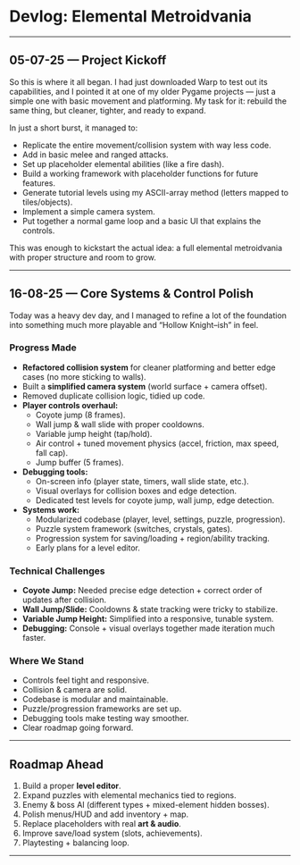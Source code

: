 # Devlog: Elemental Metroidvania

---

## 05-07-25 — Project Kickoff
So this is where it all began. I had just downloaded Warp to test out its capabilities, and I pointed it at one of my older Pygame projects — just a simple one with basic movement and platforming. My task for it: rebuild the same thing, but cleaner, tighter, and ready to expand.

In just a short burst, it managed to:
- Replicate the entire movement/collision system with way less code.
- Add in basic melee and ranged attacks.
- Set up placeholder elemental abilities (like a fire dash).
- Build a working framework with placeholder functions for future features.
- Generate tutorial levels using my ASCII-array method (letters mapped to tiles/objects).
- Implement a simple camera system.
- Put together a normal game loop and a basic UI that explains the controls.

This was enough to kickstart the actual idea: a full elemental metroidvania with proper structure and room to grow.

---

## 16-08-25 — Core Systems & Control Polish
Today was a heavy dev day, and I managed to refine a lot of the foundation into something much more playable and “Hollow Knight–ish” in feel.

### Progress Made
- **Refactored collision system** for cleaner platforming and better edge cases (no more sticking to walls).
- Built a **simplified camera system** (world surface + camera offset).
- Removed duplicate collision logic, tidied up code.
- **Player controls overhaul:**
  - Coyote jump (8 frames).
  - Wall jump & wall slide with proper cooldowns.
  - Variable jump height (tap/hold).
  - Air control + tuned movement physics (accel, friction, max speed, fall cap).
  - Jump buffer (5 frames).
- **Debugging tools:**
  - On-screen info (player state, timers, wall slide state, etc.).
  - Visual overlays for collision boxes and edge detection.
  - Dedicated test levels for coyote jump, wall jump, edge detection.
- **Systems work:**
  - Modularized codebase (player, level, settings, puzzle, progression).
  - Puzzle system framework (switches, crystals, gates).
  - Progression system for saving/loading + region/ability tracking.
  - Early plans for a level editor.

### Technical Challenges
- **Coyote Jump:** Needed precise edge detection + correct order of updates after collision.
- **Wall Jump/Slide:** Cooldowns & state tracking were tricky to stabilize.
- **Variable Jump Height:** Simplified into a responsive, tunable system.
- **Debugging:** Console + visual overlays together made iteration much faster.

### Where We Stand
- Controls feel tight and responsive.
- Collision & camera are solid.
- Codebase is modular and maintainable.
- Puzzle/progression frameworks are set up.
- Debugging tools make testing way smoother.
- Clear roadmap going forward.

---

## Roadmap Ahead
1. Build a proper **level editor**.
2. Expand puzzles with elemental mechanics tied to regions.
3. Enemy & boss AI (different types + mixed-element hidden bosses).
4. Polish menus/HUD and add inventory + map.
5. Replace placeholders with real **art & audio**.
6. Improve save/load system (slots, achievements).
7. Playtesting + balancing loop.

---



